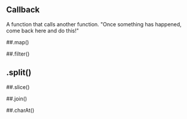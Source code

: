 ## Callback

A function that calls another function. "Once something has happened, come back here and do this!"

##.map()

##.filter()

## .split()

##.slice()

##.join()

##.charAt()